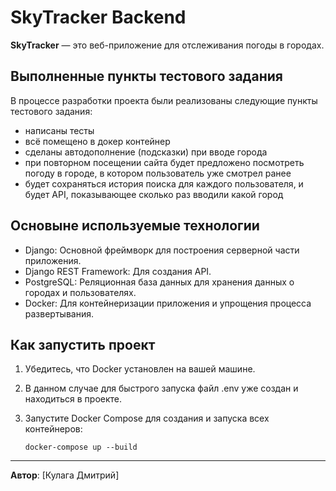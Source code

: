 # SkyTracker Backend

**SkyTracker** — это веб-приложение для отслеживания погоды в городах. 

## Выполненные пункты тестового задания

В процессе разработки проекта были реализованы следующие пункты тестового задания:
- написаны тесты
- всё помещено в докер контейнер
- сделаны автодополнение (подсказки) при вводе города
- при повторном посещении сайта будет предложено посмотреть погоду в городе, в котором пользователь уже смотрел ранее
- будет сохраняться история поиска для каждого пользователя, и будет API, показывающее сколько раз вводили какой город

## Основыне используемые технологии
  - Django: Основной фреймворк для построения серверной части приложения.
  - Django REST Framework: Для создания API.
  - PostgreSQL: Реляционная база данных для хранения данных о городах и пользователях.
  - Docker: Для контейнеризации приложения и упрощения процесса развертывания.

## Как запустить проект

1. Убедитесь, что Docker установлен на вашей машине.

2. В данном случае для быстрого запуска файл .env уже создан и находиться в проекте.

3. Запустите Docker Compose для создания и запуска всех контейнеров:

    ```
    docker-compose up --build
    ```

---

**Автор**: [Кулага Дмитрий]  
